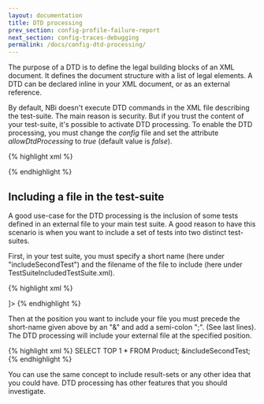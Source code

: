 ```yaml
---
layout: documentation
title: DTD processing
prev_section: config-profile-failure-report
next_section: config-traces-debugging
permalink: /docs/config-dtd-processing/
---
```

The purpose of a DTD is to define the legal building blocks of an XML document. It defines the document structure with a list of legal elements. A DTD can be declared inline in your XML document, or as an external reference.

By default, NBi doesn't execute DTD commands in the XML file describing the test-suite. The main reason is security. But if you trust the content of your test-suite, it's possible to activate DTD processing. To enable the DTD processing, you must change the *config* file and set the attribute *allowDtdProcessing* to *true* (default value is *false*).

{% highlight xml %}
<?xml version="1.0" encoding="utf-8" ?>
<configuration>
    <configSections>
        <section name="nbi" type="NBi.NUnit.Runtime.NBiSection, NBi.NUnit.Runtime"/>
    </configSections>
    <nbi
        testSuite="..."
        allowDtdProcessing="true"
    />
</configuration>
{% endhighlight %}

## Including a file in the test-suite

A good use-case for the DTD processing is the inclusion of some tests defined in an external file to your main test suite. A good reason to have this scenario is when you want to include a set of tests into two distinct test-suites.

First, in your test suite, you must specify a short name (here under "includeSecondTest") and the filename of the file to include (here under TestSuiteIncludedTestSuite.xml).

{% highlight xml %}
<!DOCTYPE testSuite [
<!ENTITY includeSecondTest SYSTEM "TestSuiteIncludedTestSuite.xml">
]>
{% endhighlight %}

Then at the position you want to include your file you must precede the short-name given above by an "&" and add a semi-colon ";". (See last lines). The DTD processing will include your external file at the specified position.

{% highlight xml %}
<testSuite name="The TestSuite" xmlns="http://NBi/TestSuite">
  <test name="My first test case" uid="0001">
    <system-under-test>
      <execution>
        <query name="Select first product" connectionString="Data Source=.;Initial Cataloging;Integrated Security=True">
          SELECT TOP 1 * FROM Product;
        </query>
      </execution>
    </system-under-test>
    <assert>
      <syntacticallyCorrect />
    </assert>
  </test>
  &includeSecondTest;
</testSuite>
{% endhighlight %}

You can use the same concept to include result-sets or any other idea that you could have. DTD processing has other features that you should investigate.
